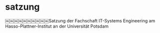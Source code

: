 satzung
=======

￼￼￼￼￼￼￼￼￼￼Satzung der Fachschaft IT-Systems Engineering am Hasso-Plattner-Institut an der Universität Potsdam